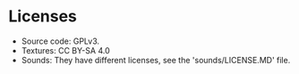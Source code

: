 # Licenses

- Source code: GPLv3.
- Textures: CC BY-SA 4.0
- Sounds: They have different licenses, see the 'sounds/LICENSE.MD' file.

